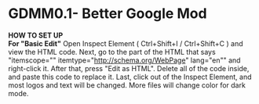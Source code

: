 # **GDMM0.1- Better Google Mod**
**HOW TO SET UP** <br>
<p1><b>For "Basic Edit"</b> Open Inspect Element ( Ctrl+Shift+I / Ctrl+Shift+C ) and view the HTML code. Next, go to the part of the HTML that says 
"itemscope="" itemtype="http://schema.org/WebPage" lang="en"" and right-click it. After that, press "Edit as HTML".
Delete all of the code inside, and paste this code to replace it. Last, click out of the Inspect Element, and most logos and 
text will be changed. More files will change color for dark mode.<br><br>
